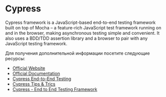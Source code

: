 # Cypress

Cypress framework is a JavaScript-based end-to-end testing framework built on top of Mocha – a feature-rich JavaScript test framework running on and in the browser, making asynchronous testing simple and convenient. It also uses a BDD/TDD assertion library and a browser to pair with any JavaScript testing framework.

Для получения дополнительной информации посетите следующие ресурсы:

- [Official Website](https://www.cypress.io/)
- [Official Documentation](https://docs.cypress.io/guides/overview/why-cypress#Other)
- [Cypress End-to-End Testing](https://www.youtube.com/watch?v=7N63cMKosIE)
- [Cypress Tips & Trics](https://www.youtube.com/watch?v=PZ2OsLBts1E&list=PLP9o9QNnQuAYYRpJzDNWpeuOVTwxmIxcI)
- [Cypress - End to End Testing Framework](https://dev.to/bushraalam/cypress-end-to-end-testing-framework-3naa)
